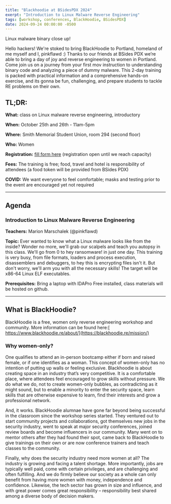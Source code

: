 ```yaml
---
title: "Blackhoodie at BSidesPDX 2024"
exerpt: "Introduction to Linux Malware Reverse Engineering"
tags: [workshop, conferences, BlackHoodie, BSidesPDX]
date: 2024-09-24 00:00:00 -0500
---
```


Linux malware binary close up!

Hello hackers! We're stoked to bring BlackHoodie to Portland, homeland of me myself and I, pinkflawd :) Thanks to our friends at BSides PDX we’re able to bring a day of joy and reverse engineering to women in Portland. Come join us on a journey from your first mov instruction to understanding binary code and analyzing a piece of dummy malware. This 2-day training is packed with practical information and a comprehensive hands-on exercise, and its gonna be fun, challenging, and prepare students to tackle RE problems on their own.

## **TL;DR:**

**What:** class on Linux malware reverse engineering, introductory

**When:** October 25th and 26th - 11am-5pm

**Where:** Smith Memorial Student Union, room 294 (second floor)

**Who:** Women

**Registration:** [fill form here](https://forms.gle/X7N7uxWAvFzqHUF88) (registration open until we reach capacity)

**Fees:** The training is free; food, travel and hotel is responsibility of attendees (a food token will be provided from BSides PDX)

**COVID:** We want everyone to feel comfortable; masks and testing prior to the event are encouraged yet not required


---


## **Agenda**

### **Introduction to Linux Malware Reverse Engineering**

**Teachers:** Marion Marschalek (@pinkflawd)

**Topic:** Ever wanted to know what a Linux malware looks like from the inside? Wonder no more, we'll grab our scalpels and teach you autopsy in this class. We'll go from 0 to hey ransomware! in just one day. This training is very busy, from file formats, loaders and process execution, disassemblers and debuggers, to hey this is encrypting files isn't it. But don't worry, we'll arm you with all the necessary skills! The target will be x86-64 Linux ELF executables. 

**Prerequisites:** Bring a laptop with IDAPro Free installed, class materials will be hosted on github. 

---


## **What is BlackHoodie?**

BlackHoodie is a free, women only reverse engineering workshop and community. More information can be found here:[ https://www.blackhoodie.re/about/](https://blackhoodie.re/mission/)


### **Why women-only?**

One qualifies to attend an in-person bootcamp either if born and raised female, or if one identifies as a woman. This concept of women-only has no intention of putting up walls or feeling exclusive. Blackhoodie is about creating space in an industry that’s very competitive. It is a comfortable place, where attendees feel encouraged to grow skills without pressure. We do what we do, not to create women-only bubbles, as contradicting as it might sound, but to enable a minority to enter the security space, learn skills that are otherwise expensive to learn, find their interests and grow a professional network.

And, it works. BlackHoodie alumnae have gone far beyond being successful in the classroom since the workshop series started. They ventured out to start community projects and collaborations, got themselves new jobs in the security industry, went to speak at major security conferences, joined review boards and become influencers in our community. Many went on to mentor others after they had found their spot, came back to BlackHoodie to give trainings on their own or are now conference trainers and teach classes to the community.

Finally, why does the security industry need more women at all? The industry is growing and facing a talent shortage. More importantly, jobs are typically well paid, come with certain privileges, and are challenging and often fulfilling. And we do firmly believe our society as a whole can only benefit from having more women with money, independence and confidence. Likewise, the tech sector has grown in size and influence, and with great power comes great responsibility – responsibility best shared among a diverse body of decision makers.

